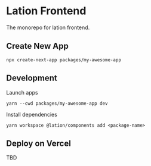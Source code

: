# Lation Frontend

The monorepo for lation frontend.

## Create New App

```
npx create-next-app packages/my-awesome-app
```

## Development

Launch apps

```
yarn --cwd packages/my-awesome-app dev
```

Install dependencies

```
yarn workspace @lation/components add <package-name>
```

## Deploy on Vercel

TBD
